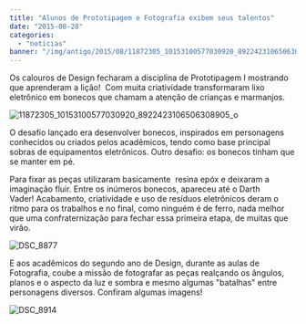 ```yaml
---
title: "Alunos de Prototipagem e Fotografia exibem seus talentos"
date: "2015-08-28"
categories: 
  - "noticias"
banner: "/img/antigo/2015/08/11872305_10153100577030920_8922423106506308905_o1.jpg"
---
```




Os calouros de Design fecharam a disciplina de Prototipagem I mostrando que aprenderam a lição!  Com muita criatividade transformaram lixo eletrônico em bonecos que chamam a atenção de crianças e marmanjos.

<!--more-->

![11872305_10153100577030920_8922423106506308905_o](/img/antigo/2015/08/11872305_10153100577030920_8922423106506308905_o1.jpg)

O desafio lançado era desenvolver bonecos, inspirados em personagens conhecidos ou criados pelos acadêmicos, tendo como base principal sobras de equipamentos eletrônicos. Outro desafio: os bonecos tinham que se manter em pé.

Para fixar as peças utilizaram basicamente  resina epóx e deixaram a imaginação fluir. Entre os inúmeros bonecos, apareceu até o Darth Vader! Acabamento, criatividade e uso de resíduos eletrônicos deram o ritmo para os trabalhos e no final, como ninguém é de ferro, nada melhor que uma confraternização para fechar essa primeira etapa, de muitas que virão. 

![DSC_8877](/img/antigo/2015/08/DSC_8877.jpg)

E aos acadêmicos do segundo ano de Design, durante as aulas de Fotografia, coube a missão de fotografar as peças realçando os ângulos, planos e o aspecto da luz e sombra e mesmo algumas "batalhas" entre personagens diversos. Confiram algumas imagens!

![DSC_8914](/img/antigo/2015/08/DSC_8914.jpg)

